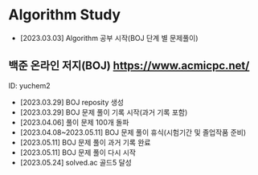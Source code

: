 # Algorithm Study

+ [2023.03.03] Algorithm 공부 시작(BOJ 단계 별 문제풀이)

## 백준 온라인 저지(BOJ) https://www.acmicpc.net/

ID: yuchem2

+ [2023.03.29] BOJ reposity 생성
+ [2023.03.29] BOJ 문제 풀이 기록 시작(과거 기록 포함)
+ [2023.04.06] 풀이 문제 100개 돌파
+ [2023.04.08~2023.05.11] BOJ 문제 풀이 휴식(시험기간 및 졸업작품 준비)
+ [2023.05.11] BOJ 문제 풀이 과거 기록 완료
+ [2023.05.11] BOJ 문제 풀이 다시 시작
+ [2023.05.24] solved.ac 골드5 달성

